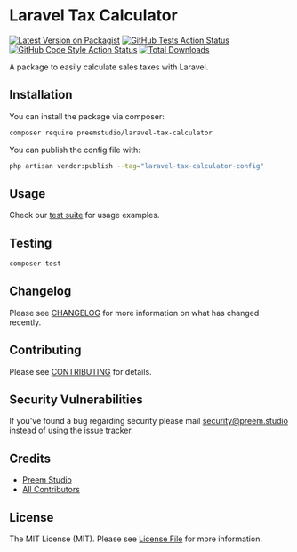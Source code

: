 # Laravel Tax Calculator

[![Latest Version on Packagist](https://img.shields.io/packagist/v/preemstudio/laravel-tax-calculator.svg?style=flat-square)](https://packagist.org/packages/preemstudio/laravel-tax-calculator)
[![GitHub Tests Action Status](https://img.shields.io/github/actions/workflow/status/preemstudio/laravel-tax-calculator/run-tests.yml?branch=main&label=tests&style=flat-square)](https://github.com/preemstudio/laravel-tax-calculator/actions?query=workflow%3Arun-tests+branch%3Amain)
[![GitHub Code Style Action Status](https://img.shields.io/github/actions/workflow/status/preemstudio/laravel-tax-calculator/fix-php-code-style-issues.yml?branch=main&label=code%20style&style=flat-square)](https://github.com/preemstudio/laravel-tax-calculator/actions?query=workflow%3A"Fix+PHP+code+style+issues"+branch%3Amain)
[![Total Downloads](https://img.shields.io/packagist/dt/preemstudio/laravel-tax-calculator.svg?style=flat-square)](https://packagist.org/packages/preemstudio/laravel-tax-calculator)

A package to easily calculate sales taxes with Laravel.

## Installation

You can install the package via composer:

```bash
composer require preemstudio/laravel-tax-calculator
```

You can publish the config file with:

```bash
php artisan vendor:publish --tag="laravel-tax-calculator-config"
```

## Usage

Check our [test suite](/tests) for usage examples.

## Testing

```bash
composer test
```

## Changelog

Please see [CHANGELOG](CHANGELOG.md) for more information on what has changed recently.

## Contributing

Please see [CONTRIBUTING](CONTRIBUTING.md) for details.

## Security Vulnerabilities

If you've found a bug regarding security please mail [security@preem.studio](mailto:security@preem.studio) instead of using the issue tracker.

## Credits

- [Preem Studio](https://github.com/PreemStudio)
- [All Contributors](../../contributors)

## License

The MIT License (MIT). Please see [License File](LICENSE.md) for more information.
